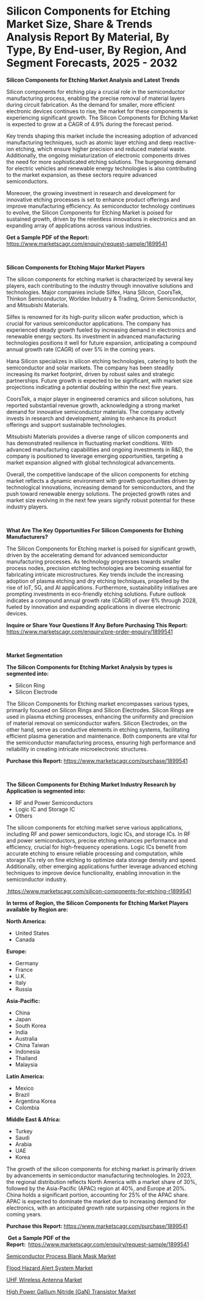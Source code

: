 <p><h1>Silicon Components for Etching Market Size, Share & Trends Analysis Report By Material, By Type, By End-user, By Region, And Segment Forecasts, 2025 - 2032</h1></p><p><strong>Silicon Components for Etching Market Analysis and Latest Trends</strong></p>
<p><p>Silicon components for etching play a crucial role in the semiconductor manufacturing process, enabling the precise removal of material layers during circuit fabrication. As the demand for smaller, more efficient electronic devices continues to rise, the market for these components is experiencing significant growth. The Silicon Components for Etching Market is expected to grow at a CAGR of 4.9% during the forecast period.</p><p>Key trends shaping this market include the increasing adoption of advanced manufacturing techniques, such as atomic layer etching and deep reactive-ion etching, which ensure higher precision and reduced material waste. Additionally, the ongoing miniaturization of electronic components drives the need for more sophisticated etching solutions. The burgeoning demand for electric vehicles and renewable energy technologies is also contributing to the market expansion, as these sectors require advanced semiconductors.</p><p>Moreover, the growing investment in research and development for innovative etching processes is set to enhance product offerings and improve manufacturing efficiency. As semiconductor technology continues to evolve, the Silicon Components for Etching Market is poised for sustained growth, driven by the relentless innovations in electronics and an expanding array of applications across various industries.</p></p>
<p><strong>Get a Sample PDF of the Report:&nbsp;</strong> <a href="https://www.marketscagr.com/enquiry/request-sample/1899541?utm_campaign=2187&utm_medium=2&utm_source=Github&utm_content=ia&utm_term=07042025&utm_id=silicon-components-for-etching">https://www.marketscagr.com/enquiry/request-sample/1899541</a></p>
<p>&nbsp;</p>
<p><strong>Silicon Components for Etching Major Market Players</strong></p>
<p><p>The silicon components for etching market is characterized by several key players, each contributing to the industry through innovative solutions and technologies. Major companies include Silfex, Hana Silicon, CoorsTek, Thinkon Semiconductor, Worldex Industry & Trading, Grinm Semiconductor, and Mitsubishi Materials.</p><p>Silfex is renowned for its high-purity silicon wafer production, which is crucial for various semiconductor applications. The company has experienced steady growth fueled by increasing demand in electronics and renewable energy sectors. Its investment in advanced manufacturing technologies positions it well for future expansion, anticipating a compound annual growth rate (CAGR) of over 5% in the coming years.</p><p>Hana Silicon specializes in silicon etching technologies, catering to both the semiconductor and solar markets. The company has been steadily increasing its market footprint, driven by robust sales and strategic partnerships. Future growth is expected to be significant, with market size projections indicating a potential doubling within the next five years.</p><p>CoorsTek, a major player in engineered ceramics and silicon solutions, has reported substantial revenue growth, acknowledging a strong market demand for innovative semiconductor materials. The company actively invests in research and development, aiming to enhance its product offerings and support sustainable technologies.</p><p>Mitsubishi Materials provides a diverse range of silicon components and has demonstrated resilience in fluctuating market conditions. With advanced manufacturing capabilities and ongoing investments in R&D, the company is positioned to leverage emerging opportunities, targeting a market expansion aligned with global technological advancements.</p><p>Overall, the competitive landscape of the silicon components for etching market reflects a dynamic environment with growth opportunities driven by technological innovations, increasing demand for semiconductors, and the push toward renewable energy solutions. The projected growth rates and market size evolving in the next few years signify robust potential for these industry players.</p></p>
<p>&nbsp;</p>
<p><strong>What Are The Key Opportunities For Silicon Components for Etching Manufacturers?</strong></p>
<p><p>The Silicon Components for Etching market is poised for significant growth, driven by the accelerating demand for advanced semiconductor manufacturing processes. As technology progresses towards smaller process nodes, precision etching technologies are becoming essential for fabricating intricate microstructures. Key trends include the increasing adoption of plasma etching and dry etching techniques, propelled by the rise of IoT, 5G, and AI applications. Furthermore, sustainability initiatives are prompting investments in eco-friendly etching solutions. Future outlook indicates a compound annual growth rate (CAGR) of over 6% through 2028, fueled by innovation and expanding applications in diverse electronic devices.</p></p>
<p><strong>Inquire or Share Your Questions If Any Before Purchasing This Report:</strong> <a href="https://www.marketscagr.com/enquiry/pre-order-enquiry/1899541?utm_campaign=2187&utm_medium=2&utm_source=Github&utm_content=ia&utm_term=07042025&utm_id=silicon-components-for-etching">https://www.marketscagr.com/enquiry/pre-order-enquiry/1899541</a></p>
<p>&nbsp;</p>
<p><strong>Market Segmentation</strong></p>
<p><strong>The Silicon Components for Etching Market Analysis by types is segmented into:</strong></p>
<p><ul><li>Silicon Ring</li><li>Silicon Electrode</li></ul></p>
<p><p>The Silicon Components for Etching market encompasses various types, primarily focused on Silicon Rings and Silicon Electrodes. Silicon Rings are used in plasma etching processes, enhancing the uniformity and precision of material removal on semiconductor wafers. Silicon Electrodes, on the other hand, serve as conductive elements in etching systems, facilitating efficient plasma generation and maintenance. Both components are vital for the semiconductor manufacturing process, ensuring high performance and reliability in creating intricate microelectronic structures.</p></p>
<p><strong>Purchase this Report:&nbsp;</strong><a href="https://www.marketscagr.com/purchase/1899541?utm_campaign=2187&utm_medium=2&utm_source=Github&utm_content=ia&utm_term=07042025&utm_id=silicon-components-for-etching">https://www.marketscagr.com/purchase/1899541</a></p>
<p>&nbsp;</p>
<p><strong>The Silicon Components for Etching Market Industry Research by Application is segmented into:</strong></p>
<p><ul><li>RF and Power Semiconductors</li><li>Logic IC and Storage IC</li><li>Others</li></ul></p>
<p><p>The silicon components for etching market serve various applications, including RF and power semiconductors, logic ICs, and storage ICs. In RF and power semiconductors, precise etching enhances performance and efficiency, crucial for high-frequency operations. Logic ICs benefit from accurate etching to ensure reliable processing and computation, while storage ICs rely on fine etching to optimize data storage density and speed. Additionally, other emerging applications further leverage advanced etching techniques to improve device functionality, enabling innovation in the semiconductor industry.</p></p>
<p><a href="https://www.marketscagr.com/silicon-components-for-etching-r1899541?utm_campaign=2187&utm_medium=2&utm_source=Github&utm_content=ia&utm_term=07042025&utm_id=silicon-components-for-etching">&nbsp;https://www.marketscagr.com/silicon-components-for-etching-r1899541</a></p>
<p><strong>In terms of Region, the Silicon Components for Etching Market Players available by Region are:</strong></p>
<p>
    <p> <strong> North America: </strong>
        <ul>
            <li>United States</li>
            <li>Canada</li>
        </ul>
        </p> 
    <p> <strong> Europe: </strong>
        <ul>
            <li>Germany</li>
            <li>France</li>
            <li>U.K.</li>
            <li>Italy</li>
            <li>Russia</li>
        </ul>
        </p> 
    <p> <strong> Asia-Pacific: </strong>
        <ul>
            <li>China</li>
            <li>Japan</li>
            <li>South Korea</li>
            <li>India</li>
            <li>Australia</li>
            <li>China Taiwan</li>
            <li>Indonesia</li>
            <li>Thailand</li>
            <li>Malaysia</li>
        </ul>
        </p> 
    <p> <strong> Latin America: </strong>
        <ul>
            <li>Mexico</li>
            <li>Brazil</li>
            <li>Argentina Korea</li>
            <li>Colombia</li>
        </ul>
        </p> 
    <p> <strong> Middle East & Africa: </strong>
        <ul>
            <li>Turkey</li>
            <li>Saudi</li>
            <li>Arabia</li>
            <li>UAE</li>
            <li>Korea</li>
        </ul>
    </p>
    </p>
<p><p>The growth of the silicon components for etching market is primarily driven by advancements in semiconductor manufacturing technologies. In 2023, the regional distribution reflects North America with a market share of 30%, followed by the Asia-Pacific (APAC) region at 40%, and Europe at 20%. China holds a significant portion, accounting for 25% of the APAC share. APAC is expected to dominate the market due to increasing demand for electronics, with an anticipated growth rate surpassing other regions in the coming years.</p></p>
<p><strong>Purchase this Report: </strong><a href="https://www.marketscagr.com/purchase/1899541?utm_campaign=2187&utm_medium=2&utm_source=Github&utm_content=ia&utm_term=07042025&utm_id=silicon-components-for-etching">https://www.marketscagr.com/purchase/1899541</a></p>
<p>&nbsp;<strong>Get a Sample PDF of the Report:&nbsp;&nbsp;</strong><a href="https://www.marketscagr.com/enquiry/request-sample/1899541?utm_campaign=2187&utm_medium=2&utm_source=Github&utm_content=ia&utm_term=07042025&utm_id=silicon-components-for-etching">https://www.marketscagr.com/enquiry/request-sample/1899541</a></p>
<p><strong></strong></p>
<p><p><a href="https://github.com/mauripalmi/Market-Research-Report-List-6/blob/main/semiconductor-process-blank-mask-market.md?utm_campaign=2187&utm_medium=2&utm_source=Github&utm_content=ia&utm_term=07042025&utm_id=silicon-components-for-etching">Semiconductor Process Blank Mask Market</a></p><p><a href="https://github.com/gulaimolin/Market-Research-Report-List-7/blob/main/flood-hazard-alert-system-market.md?utm_campaign=2187&utm_medium=2&utm_source=Github&utm_content=ia&utm_term=07042025&utm_id=silicon-components-for-etching">Flood Hazard Alert System Market</a></p><p><a href="https://github.com/shamprenadw7/Market-Research-Report-List-1/blob/main/uhf-wireless-antenna-market.md?utm_campaign=2187&utm_medium=2&utm_source=Github&utm_content=ia&utm_term=07042025&utm_id=silicon-components-for-etching">UHF Wireless Antenna Market</a></p><p><a href="https://github.com/abararybar2x/Market-Research-Report-List-1/blob/main/high-power-gallium-nitride-gan-transistor-market.md?utm_campaign=2187&utm_medium=2&utm_source=Github&utm_content=ia&utm_term=07042025&utm_id=silicon-components-for-etching">High Power Gallium Nitride (GaN) Transistor Market</a></p></p>